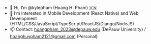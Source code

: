 - 👋 Hi, I’m @kylepham (Hoang H. Pham) 🇻🇳
- 👀 I’m interested in Mobile Development (React Native) and Web Development (HTML/CSS/JavaScript/TypeScript/ReactJS/Django/NodeJS)
- 📫 Contact: hoangpham_2023@depauw.edu (DePauw University) / hoanghuypham2121@gmail.com (Personal)

<!---
kylepham/kylepham is a ✨ special ✨ repository because its `README.md` (this file) appears on your GitHub profile.
You can click the Preview link to take a look at your changes.
--->
